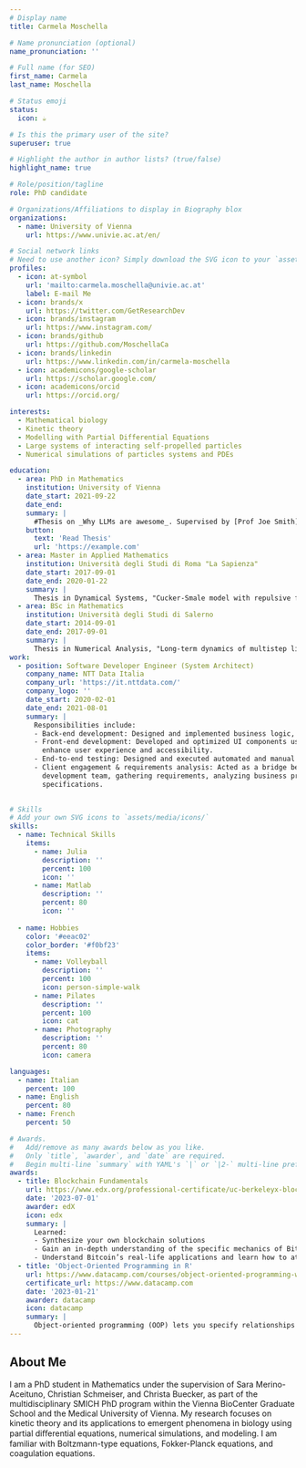 ```yaml
---
# Display name
title: Carmela Moschella 

# Name pronunciation (optional)
name_pronunciation: ''

# Full name (for SEO)
first_name: Carmela   
last_name: Moschella 

# Status emoji
status:
  icon: ☕️

# Is this the primary user of the site?
superuser: true

# Highlight the author in author lists? (true/false)
highlight_name: true

# Role/position/tagline
role: PhD candidate

# Organizations/Affiliations to display in Biography blox
organizations:
  - name: University of Vienna 
    url: https://www.univie.ac.at/en/

# Social network links
# Need to use another icon? Simply download the SVG icon to your `assets/media/icons/` folder.
profiles:
  - icon: at-symbol
    url: 'mailto:carmela.moschella@univie.ac.at'
    label: E-mail Me
  - icon: brands/x
    url: https://twitter.com/GetResearchDev
  - icon: brands/instagram
    url: https://www.instagram.com/
  - icon: brands/github
    url: https://github.com/MoschellaCa
  - icon: brands/linkedin
    url: https://www.linkedin.com/in/carmela-moschella
  - icon: academicons/google-scholar
    url: https://scholar.google.com/
  - icon: academicons/orcid
    url: https://orcid.org/

interests:
  - Mathematical biology
  - Kinetic theory
  - Modelling with Partial Differential Equations
  - Large systems of interacting self-propelled particles
  - Numerical simulations of particles systems and PDEs

education:
  - area: PhD in Mathematics
    institution: University of Vienna 
    date_start: 2021-09-22
    date_end: 
    summary: |
      #Thesis on _Why LLMs are awesome_. Supervised by [Prof Joe Smith](https://example.com). Presented papers at 5 IEEE conferences with the contributions being published in 2 Springer journals.
    button:
      text: 'Read Thesis'
      url: 'https://example.com'
  - area: Master in Applied Mathematics
    institution: Università degli Studi di Roma "La Sapienza"
    date_start: 2017-09-01
    date_end: 2020-01-22
    summary: |
      Thesis in Dynamical Systems, "Cucker-Smale model with repulsive forces". Supervised by [Prof Paolo Buttà](https://paolobutta.site.uniroma1.it/).
  - area: BSc in Mathematics
    institution: Università degli Studi di Salerno
    date_start: 2014-09-01
    date_end: 2017-09-01
    summary: |
      Thesis in Numerical Analysis, "Long-term dynamics of multistep linear methods for conservative processes". Supervised by [Prof Raffaele D'Ambrosio](https://www.disim.univaq.it/RaffaeleDAmbrosio).
work:
  - position: Software Developer Engineer (System Architect) 
    company_name: NTT Data Italia 
    company_url: 'https://it.nttdata.com/'
    company_logo: ''
    date_start: 2020-02-01
    date_end: 2021-08-01
    summary: |
      Responsibilities include:
      - Back-end development: Designed and implemented business logic, REST APIs, and data processing workflows,ensuring system      scalability and maintainability.
      - Front-end development: Developed and optimized UI components using Pega’s front-end framework to
        enhance user experience and accessibility.
      - End-to-end testing: Designed and executed automated and manual test cases to validate system functionality.
      - Client engagement & requirements analysis: Acted as a bridge between business stakeholders and the
        development team, gathering requirements, analyzing business processes, and translating them into technical
        specifications.
  

# Skills
# Add your own SVG icons to `assets/media/icons/`
skills:
  - name: Technical Skills
    items:
      - name: Julia
        description: ''
        percent: 100
        icon: ''
      - name: Matlab
        description: ''
        percent: 80
        icon: ''
      
  - name: Hobbies
    color: '#eeac02'
    color_border: '#f0bf23'
    items:
      - name: Volleyball
        description: ''
        percent: 100
        icon: person-simple-walk
      - name: Pilates
        description: ''
        percent: 100
        icon: cat
      - name: Photography
        description: ''
        percent: 80
        icon: camera

languages:
  - name: Italian
    percent: 100
  - name: English
    percent: 80
  - name: French
    percent: 50

# Awards.
#   Add/remove as many awards below as you like.
#   Only `title`, `awarder`, and `date` are required.
#   Begin multi-line `summary` with YAML's `|` or `|2-` multi-line prefix and indent 2 spaces below.
awards:
  - title: Blockchain Fundamentals
    url: https://www.edx.org/professional-certificate/uc-berkeleyx-blockchain-fundamentals
    date: '2023-07-01'
    awarder: edX
    icon: edx
    summary: |
      Learned:
      - Synthesize your own blockchain solutions
      - Gain an in-depth understanding of the specific mechanics of Bitcoin
      - Understand Bitcoin’s real-life applications and learn how to attack and destroy Bitcoin, Ethereum, smart contracts and Dapps, and alternatives to Bitcoin’s Proof-of-Work consensus algorithm
  - title: 'Object-Oriented Programming in R'
    url: https://www.datacamp.com/courses/object-oriented-programming-with-s3-and-r6-in-r
    certificate_url: https://www.datacamp.com
    date: '2023-01-21'
    awarder: datacamp
    icon: datacamp
    summary: |
      Object-oriented programming (OOP) lets you specify relationships between functions and the objects that they can act on, helping you manage complexity in your code. This is an intermediate level course, providing an introduction to OOP, using the S3 and R6 systems. S3 is a great day-to-day R programming tool that simplifies some of the functions that you write. R6 is especially useful for industry-specific analyses, working with web APIs, and building GUIs.
---
```


## About Me

I am a PhD student in Mathematics under the supervision of Sara Merino-Aceituno, Christian Schmeiser, and
Christa Buecker, as part of the multidisciplinary SMICH PhD program within the Vienna BioCenter Graduate
School and the Medical University of Vienna. My research focuses on kinetic theory and its applications to
emergent phenomena in biology using partial diﬀerential equations, numerical simulations, and modeling. I am
familiar with Boltzmann-type equations, Fokker-Planck equations, and coagulation equations.
